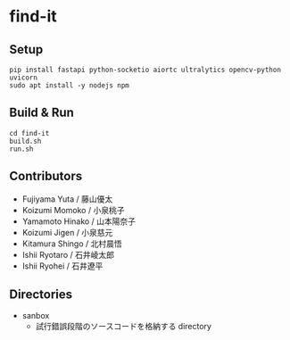 # find-it

## Setup
```shell
pip install fastapi python-socketio aiortc ultralytics opencv-python uvicorn
sudo apt install -y nodejs npm
```

## Build & Run
```shell
cd find-it
build.sh
run.sh
```

## Contributors
- Fujiyama Yuta / 藤山優太
- Koizumi Momoko / 小泉桃子
- Yamamoto Hinako / 山本陽奈子
- Koizumi Jigen / 小泉慈元
- Kitamura Shingo / 北村晨悟
- Ishii Ryotaro / 石井崚太郎
- Ishii Ryohei / 石井遼平

## Directories
- sanbox
  - 試行錯誤段階のソースコードを格納する directory